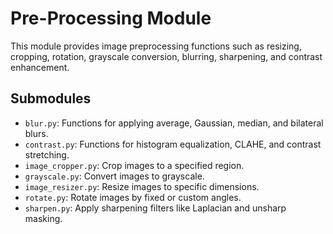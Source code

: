 # Pre-Processing Module

This module provides image preprocessing functions such as resizing, cropping, rotation, grayscale conversion, blurring, sharpening, and contrast enhancement.

## Submodules
- `blur.py`: Functions for applying average, Gaussian, median, and bilateral blurs.
- `contrast.py`: Functions for histogram equalization, CLAHE, and contrast stretching.
- `image_cropper.py`: Crop images to a specified region.
- `grayscale.py`: Convert images to grayscale.
- `image_resizer.py`: Resize images to specific dimensions.
- `rotate.py`: Rotate images by fixed or custom angles.
- `sharpen.py`: Apply sharpening filters like Laplacian and unsharp masking.

